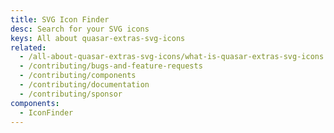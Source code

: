 ```yaml
---
title: SVG Icon Finder
desc: Search for your SVG icons
keys: All about quasar-extras-svg-icons
related:
  - /all-about-quasar-extras-svg-icons/what-is-quasar-extras-svg-icons
  - /contributing/bugs-and-feature-requests
  - /contributing/components
  - /contributing/documentation
  - /contributing/sponsor
components:
  - IconFinder
---
```


<icon-finder />
